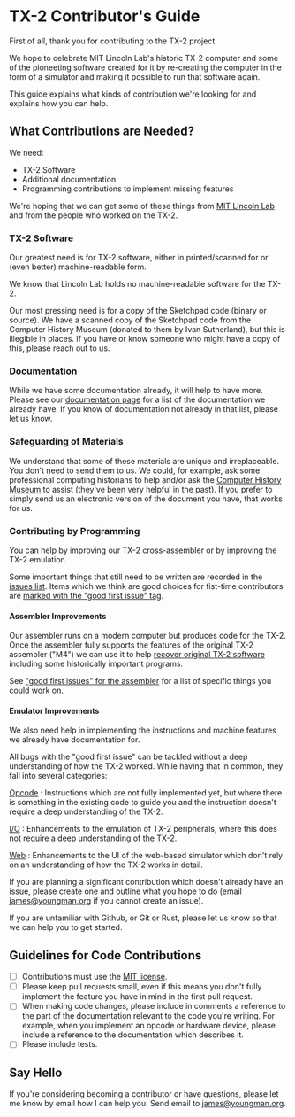 # TX-2 Contributor's Guide

First of all, thank you for contributing to the TX-2 project.

We hope to celebrate MIT Lincoln Lab's historic TX-2 computer and some
of the pioneeting software created for it by re-creating the computer
in the form of a simulator and making it possible to run that software
again.

This guide explains what kinds of contribution we're looking for and
explains how you can help.

## What Contributions are Needed?

We need:

* TX-2 Software
* Additional documentation
* Programming contributions to implement missing features

We're hoping that we can get some of these things from [MIT Lincoln
Lab](https://www.ll.mit.edu/) and from the people who worked on the
TX-2.

### TX-2 Software

Our greatest need is for TX-2 software, either in printed/scanned for
or (even better) machine-readable form.

We know that Lincoln Lab holds no machine-readable software for the
TX-2.

Our most pressing need is for a copy of the Sketchpad code (binary or
source).  We have a scanned copy of the Sketchpad code from the
Computer History Museum (donated to them by Ivan Sutherland), but this
is illegible in places.  If you have or know someone who might have a
copy of this, please reach out to us.

### Documentation

While we have some documentation already, it will help to have more.
Please see our [documentation
page](https://tx-2.github.io/documentation.html) for a list of the
documentation we already have.   If you know of documentation not
already in that list, please let us know.

### Safeguarding of Materials

We understand that some of these materials are unique and
irreplaceable.  You don't need to send them to us.  We could, for
example, ask some professional computing historians to help and/or ask
the [Computer History Museum](https://computerhistory.org/) to assist
(they've been very helpful in the past).  If you prefer to simply send
us an electronic version of the document you have, that works for us.

### Contributing by Programming

You can help by improving our TX-2 cross-assembler or by improving the
TX-2 emulation.

Some important things that still need to be written are recorded in
the [issues list](https://github.com/TX-2/TX-2-simulator/issues).
Items which we think are good choices for fist-time contributors are
[marked with the "good first issue"
tag](https://github.com/TX-2/TX-2-simulator/issues?q=is%3Aissue+is%3Aopen+label%3A%22good+first+issue%22).

#### Assembler Improvements

Our assembler runs on a modern computer but produces code for the
TX-2.  Once the assembler fully supports the features of the original
TX-2 assembler ("M4") we can use it to help [recover original TX-2
software](https://tx-2.github.io/software/verifying-listings)
including some historically important programs.

See ["good first issues" for the
assembler](https://github.com/TX-2/TX-2-simulator/issues?q=is%3Aissue%20is%3Aopen%20label%3A%22good%20first%20issue%22%20%20label%3Aassembler)
for a list of specific things you could work on.

#### Emulator Improvements


We also need help in implementing the instructions and machine
features we already have documentation for.

All bugs with the "good first issue" can be tackled without a deep
understanding of how the TX-2 worked.   While having that in
common, they fall into several categories:

[Opcode](https://github.com/TX-2/TX-2-simulator/issues?q=is%3Aissue%20state%3Aopen%20label%3A%22good%20first%20issue%22%20%20label%3AOpcode)
: Instructions which are not fully implemented yet, but where there is
  something in the existing code to guide you and the instruction
  doesn't require a deep understanding of the TX-2.

[I/O](https://github.com/TX-2/TX-2-simulator/issues?q=is%3Aissue%20state%3Aopen%20label%3A%22good%20first%20issue%22%20%20label%3AI%2FO)
: Enhancements to the emulation of TX-2 peripherals, where this does
  not require a deep understanding of the TX-2.

[Web](https://github.com/TX-2/TX-2-simulator/issues?q=is%3Aissue%20state%3Aopen%20label%3A%22good%20first%20issue%22%20%20label%3AWeb)
: Enhancements to the UI of the web-based simulator which don't rely
  on an understanding of how the TX-2 works in detail.

If you are planning a significant contribution which doesn't already
have an issue, please create one and outline what you hope to do
(email james@youngman.org if you cannot create an issue).

If you are unfamiliar with Github, or Git or Rust, please let us know
so that we can help you to get started.

## Guidelines for Code Contributions

- [ ] Contributions must use the [MIT
      license](https://github.com/TX-2/TX-2-simulator/blob/main/LICENSE-MIT).
- [ ] Please keep pull requests small, even if this means you don't
      fully implement the feature you have in mind in the first pull
      request.
- [ ] When making code changes, please include in comments a reference
      to the part of the documentation relevant to the code you're
      writing.  For example, when you implement an opcode or hardware
      device, please include a reference to the documentation which
      describes it.
- [ ] Please include tests.

## Say Hello

If you're considering becoming a contributor or have questions, please
let me know by email how I can help you.  Send email to
james@youngman.org.
